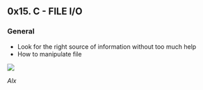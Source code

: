 <h2>0x15. C - FILE I/O </h2>

<h3> General </h3>
<ul>
<li>Look for the right source of information without too much help</li>
<li> How to manipulate file </li>
</ul>

<img src="https://upload.wikimedia.org/wikipedia/commons/f/f8/File_table_and_inode_table.svg" />

<i> Alx </i>
